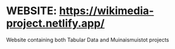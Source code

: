 # WEBSITE: https://wikimedia-project.netlify.app/

 Website containing both Tabular Data and Muinaismuistot projects
